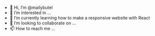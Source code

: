 - 👋 Hi, I’m @mailybutel
- 👀 I’m interested in ...
- 🌱 I’m currently learning how to make a responsive website with React
- 💞️ I’m looking to collaborate on ...
- 📫 How to reach me ...

<!---
mailybutel/mailybutel is a ✨ special ✨ repository because its `README.md` (this file) appears on your GitHub profile.
You can click the Preview link to take a look at your changes.
--->
